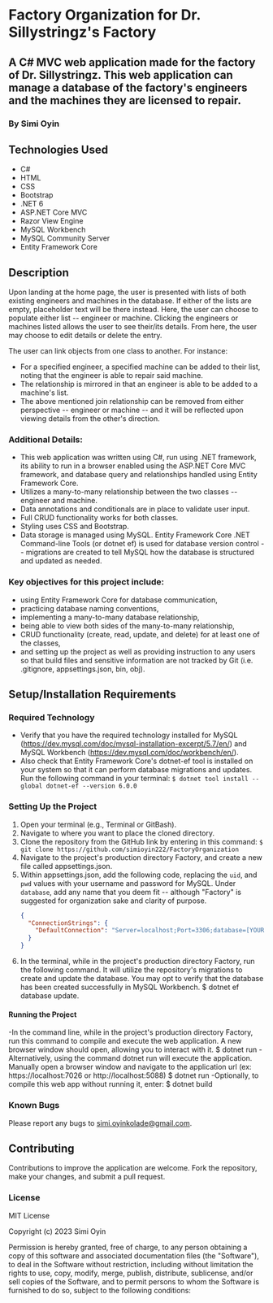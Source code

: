 # Factory Organization for Dr. Sillystringz's Factory

## A C# MVC web application made for the factory of Dr. Sillystringz. This web application can manage a database of the factory's engineers and the machines they are licensed to repair.

### By Simi Oyin

## Technologies Used

- C#
- HTML
- CSS
- Bootstrap
- .NET 6
- ASP.NET Core MVC
- Razor View Engine
- MySQL Workbench
- MySQL Community Server
- Entity Framework Core

## Description

Upon landing at the home page, the user is presented with lists of both existing engineers and machines in the database. If either of the lists are empty, placeholder text will be there instead. Here, the user can choose to populate either list -- engineer or machine. Clicking the engineers or machines listed allows the user to see their/its details. From here, the user may choose to edit details or delete the entry.

The user can link objects from one class to another. For instance:

- For a specified engineer, a specified machine can be added to their list, noting that the engineer is able to repair said machine.
- The relationship is mirrored in that an engineer is able to be added to a machine's list.
- The above mentioned join relationship can be removed from either perspective -- engineer or machine -- and it will be reflected upon viewing details from the other's direction.

### Additional Details:

- This web application was written using C#, run using .NET framework, its ability to run in a browser enabled using the ASP.NET Core MVC framework, and database query and relationships handled using Entity Framework Core.
- Utilizes a many-to-many relationship between the two classes -- engineer and machine.
- Data annotations and conditionals are in place to validate user input.
- Full CRUD functionality works for both classes.
- Styling uses CSS and Bootstrap.
- Data storage is managed using MySQL. Entity Framework Core .NET Command-line Tools (or dotnet ef) is used for database version control -- migrations are created to tell MySQL how the database is structured and updated as needed.

### Key objectives for this project include:

- using Entity Framework Core for database communication,
- practicing database naming conventions,
- implementing a many-to-many database relationship,
- being able to view both sides of the many-to-many relationship,
- CRUD functionality (create, read, update, and delete) for at least one of the classes,
- and setting up the project as well as providing instruction to any users so that build files and sensitive information are not tracked by Git (i.e. .gitignore, appsettings.json, bin, obj).

## Setup/Installation Requirements

### Required Technology

- Verify that you have the required technology installed for MySQL (https://dev.mysql.com/doc/mysql-installation-excerpt/5.7/en/) and MySQL Workbench (https://dev.mysql.com/doc/workbench/en/).
- Also check that Entity Framework Core's dotnet-ef tool is installed on your system so that it can perform database migrations and updates. Run the following command in your terminal:
  `$ dotnet tool install --global dotnet-ef --version 6.0.0`

### Setting Up the Project

1. Open your terminal (e.g., Terminal or GitBash).
2. Navigate to where you want to place the cloned directory.
3. Clone the repository from the GitHub link by entering in this command:
   `$ git clone https://github.com/simioyin222/FactoryOrganization`
4. Navigate to the project's production directory Factory, and create a new file called appsettings.json.
5. Within appsettings.json, add the following code, replacing the `uid`, and `pwd` values with your username and password for MySQL. Under `database`, add any name that you deem fit -- although "Factory" is suggested for organization sake and clarity of purpose.
   ```json
   {
     "ConnectionStrings": {
       "DefaultConnection": "Server=localhost;Port=3306;database=[YOUR-DATABASE-NAME-HERE];uid=[YOUR-USERNAME-HERE];pwd=[YOUR-PASSWORD-HERE];"
     }
   }
6. In the terminal, while in the project's production directory Factory, run the following command. It will utilize the repository's migrations to create and update the database. You may opt to verify that the database has been created successfully in MySQL Workbench.
$ dotnet ef database update.


#### Running the Project

-In the command line, while in the project's production directory Factory, run this command to compile and execute the web application. A new browser window should open, allowing you to interact with it.
$ dotnet run
-Alternatively, using the command dotnet run will execute the application. Manually open a browser window and navigate to the application url (ex: https://localhost:7026 or http://localhost:5088)
$ dotnet run
-Optionally, to compile this web app without running it, enter:
$ dotnet build

### Known Bugs
Please report any bugs to simi.oyinkolade@gmail.com.

## Contributing
Contributions to improve the application are welcome. Fork the repository, make your changes, and submit a pull request.

### License

MIT License

Copyright (c) 2023 Simi Oyin

Permission is hereby granted, free of charge, to any person obtaining a copy of this software and associated documentation files (the "Software"), to deal in the Software without restriction, including without limitation the rights to use, copy, modify, merge, publish, distribute, sublicense, and/or sell copies of the Software, and to permit persons to whom the Software is furnished to do so, subject to the following conditions: